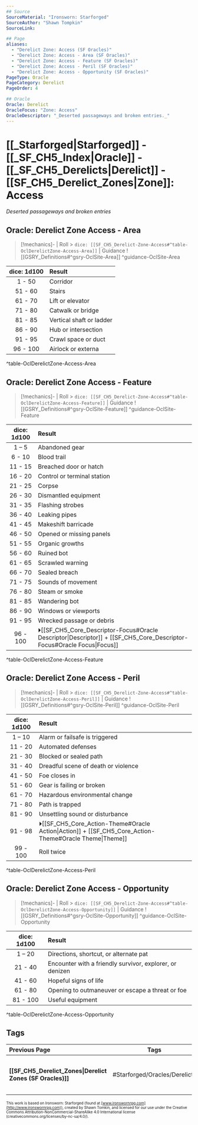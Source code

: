 ```yaml
---
## Source
SourceMaterial: "Ironsworn: Starforged"
SourceAuthor: "Shawn Tompkin"
SourceLink: 

## Page
aliases:
  - "Derelict Zone: Access (SF Oracles)"
  - "Derelict Zone: Access - Area (SF Oracles)"
  - "Derelict Zone: Access - Feature (SF Oracles)"
  - "Derelict Zone: Access - Peril (SF Oracles)"
  - "Derelict Zone: Access - Opportunity (SF Oracles)"
PageType: Oracle
PageCategory: Derelict
PageOrder: 4

## Oracle
Oracle: Derelict
OracleFocus: "Zone: Access"
OracleDescriptor: "_Deserted passageways and broken entries._"
---
```

# [[_Starforged|Starforged]] - [[_SF_CH5_Index|Oracle]] - [[_SF_CH5_Derelicts|Derelict]] - [[SF_CH5_Derelict_Zones|Zone]]: Access
_Deserted passageways and broken entries_

## Oracle: Derelict Zone Access - Area
> [!mechanics]- | Roll > `dice: [[SF_CH5_Derelict-Zone-Access#^table-OclDerelictZone-Access-Area]]` | Guidance
> ![[GSRY_Definitions#^gsry-OclSite-Area]] ^guidance-OclSite-Area

| dice: 1d100 | Result |
| :---: | :--- |
| 1 - 50 | Corridor |
| 51 - 60 | Stairs |
| 61 - 70 | Lift or elevator |
| 71 - 80 | Catwalk or bridge |
| 81 - 85 | Vertical shaft or ladder |
| 86 - 90 | Hub or intersection |
| 91 - 95 | Crawl space or duct |
| 96 - 100 | Airlock or externa |
^table-OclDerelictZone-Access-Area

## Oracle: Derelict Zone Access - Feature
> [!mechanics]- | Roll > `dice: [[SF_CH5_Derelict-Zone-Access#^table-OclDerelictZone-Access-Feature]]` | Guidance
> ![[GSRY_Definitions#^gsry-OclSite-Feature]] ^guidance-OclSite-Feature

| dice: 1d100 | Result |
| :---: | :--- |
| 1 – 5 | Abandoned gear |
| 6 - 10 | Blood trail |
| 11 - 15 | Breached door or hatch |
| 16 - 20 | Control or terminal station |
| 21 - 25 | Corpse |
| 26 - 30 | Dismantled equipment |
| 31 - 35 | Flashing strobes |
| 36 - 40 | Leaking pipes |
| 41 - 45 | Makeshift barricade |
| 46 - 50 | Opened or missing panels |
| 51 - 55 | Organic growths |
| 56 - 60 | Ruined bot |
| 61 - 65 | Scrawled warning |
| 66 - 70 | Sealed breach |
| 71 - 75 | Sounds of movement |
| 76 - 80 | Steam or smoke |
| 81 - 85 | Wandering bot |
| 86 - 90 | Windows or viewports |
| 91 - 95 | Wrecked passage or debris |
| 96 - 100 | ⏵[[SF_CH5_Core_Descriptor-Focus#Oracle Descriptor\|Descriptor]] + [[SF_CH5_Core_Descriptor-Focus#Oracle Focus\|Focus]] |
^table-OclDerelictZone-Access-Feature

## Oracle: Derelict Zone Access - Peril
> [!mechanics]- | Roll > `dice: [[SF_CH5_Derelict-Zone-Access#^table-OclDerelictZone-Access-Peril]]` | Guidance
> ![[GSRY_Definitions#^gsry-OclSite-Peril]] ^guidance-OclSite-Peril

| dice: 1d100 | Result |
| :---: | :--- |
| 1 – 10 | Alarm or failsafe is triggered |
| 11 - 20 | Automated defenses |
| 21 - 30 | Blocked or sealed path |
| 31 - 40 | Dreadful scene of death or violence |
| 41 - 50 | Foe closes in |
| 51 - 60 | Gear is failing or broken |
| 61 - 70 | Hazardous environmental change |
| 71 - 80 | Path is trapped |
| 81 - 90 | Unsettling sound or disturbance |
| 91 - 98 | ⏵[[SF_CH5_Core_Action-Theme#Oracle Action\|Action]] + [[SF_CH5_Core_Action-Theme#Oracle Theme\|Theme]] |
| 99 - 100 | Roll twice |
^table-OclDerelictZone-Access-Peril

## Oracle: Derelict Zone Access - Opportunity
> [!mechanics]- | Roll > `dice: [[SF_CH5_Derelict-Zone-Access#^table-OclDerelictZone-Access-Opportunity]]` | Guidance
> ![[GSRY_Definitions#^gsry-OclSite-Opportunity]] ^guidance-OclSite-Opportunity

| dice: 1d100 | Result |
| :---: | :--- |
| 1 – 20 | Directions, shortcut, or alternate pat |
| 21 - 40 | Encounter with a friendly survivor, explorer, or denizen |
| 41 - 60 | Hopeful signs of life |
| 61 - 80 | Opening to outmaneuver or escape a threat or foe |
| 81 - 100 | Useful equipment |
^table-OclDerelictZone-Access-Opportunity

## Tags
| Previous Page | Tags | Next Page |
|:--- |:---:| ---:|
| **[[SF_CH5_Derelict_Zones\|Derelict Zones (SF Oracles)]]** | #Starforged/Oracles/Derelicts | **[[SF_CH5_Derelict-Zone-Community\|Derelict Zone: Community (SF Oracles)]]** |

<font size=-2>This work is based on Ironsworn: Starforged (found at [www.ironswornrpg.com](http://www.ironswornrpg.com)), created by Shawn Tomkin, and licensed for our use under the Creative Commons Attribution-NonCommercial-ShareAlike 4.0 International license  (creativecommons.org/licenses/by-nc-sa/4.0/).</font>